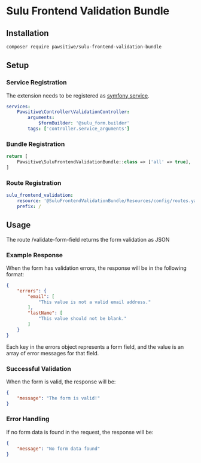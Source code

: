 # Sulu Frontend Validation Bundle

## Installation

```bash
composer require pawsitiwe/sulu-frontend-validation-bundle
```

## Setup

### Service Registration

The extension needs to be registered as [symfony service](http://symfony.com/doc/current/service_container.html).

```yml
services:
    Pawsitiwe\Controller\ValidationController:
        arguments:
            $formBuilder: '@sulu_form.builder'
        tags: ['controller.service_arguments']
```
### Bundle Registration

```php
return [
    Pawsitiwe\SuluFrontendValidationBundle::class => ['all' => true],
]
```

### Route Registration
```yml
sulu_frontend_validation:
    resource: '@SuluFrontendValidationBundle/Resources/config/routes.yaml'
    prefix: /
```

## Usage

The route /validate-form-field returns the form validation as JSON

### Example Response

When the form has validation errors, the response will be in the following format:

```json
{
    "errors": {
        "email": [
            "This value is not a valid email address."
        ],
        "lastName": [
            "This value should not be blank."
        ]
    }
}
```

Each key in the errors object represents a form field, and the value is an array of error messages for that field.

### Successful Validation

When the form is valid, the response will be:

```json
{
    "message": "The form is valid!"
}
```

### Error Handling

If no form data is found in the request, the response will be:

```json
{
    "message": "No form data found"
}
```
